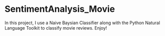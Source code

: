 # SentimentAnalysis_Movie

In this project, I use a Naive Baysian Classifier along with the Python Natural Language Toolkit to classify movie reviews. Enjoy!

